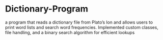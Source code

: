 # Dictionary-Program
a program that reads a dictionary file from Plato’s Ion and allows users to print word lists and search word frequencies. Implemented custom classes, file handling, and a binary search algorithm for efficient lookups

